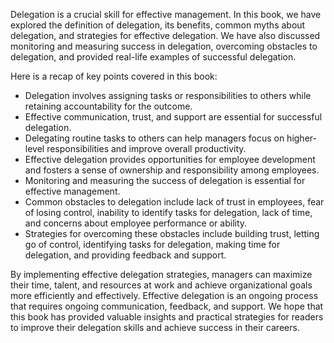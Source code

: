 
Delegation is a crucial skill for effective management. In this book, we have explored the definition of delegation, its benefits, common myths about delegation, and strategies for effective delegation. We have also discussed monitoring and measuring success in delegation, overcoming obstacles to delegation, and provided real-life examples of successful delegation.

Here is a recap of key points covered in this book:

* Delegation involves assigning tasks or responsibilities to others while retaining accountability for the outcome.
* Effective communication, trust, and support are essential for successful delegation.
* Delegating routine tasks to others can help managers focus on higher-level responsibilities and improve overall productivity.
* Effective delegation provides opportunities for employee development and fosters a sense of ownership and responsibility among employees.
* Monitoring and measuring the success of delegation is essential for effective management.
* Common obstacles to delegation include lack of trust in employees, fear of losing control, inability to identify tasks for delegation, lack of time, and concerns about employee performance or ability.
* Strategies for overcoming these obstacles include building trust, letting go of control, identifying tasks for delegation, making time for delegation, and providing feedback and support.

By implementing effective delegation strategies, managers can maximize their time, talent, and resources at work and achieve organizational goals more efficiently and effectively. Effective delegation is an ongoing process that requires ongoing communication, feedback, and support. We hope that this book has provided valuable insights and practical strategies for readers to improve their delegation skills and achieve success in their careers.
